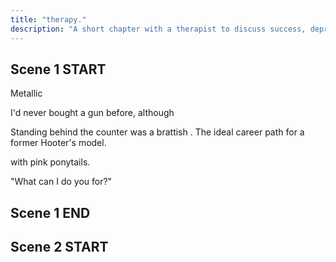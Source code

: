 ```yaml
---
title: "therapy."
description: "A short chapter with a therapist to discuss success, depression and potential bipolar."
---
```


## Scene 1 START

Metallic

I'd never bought a gun before, although


Standing behind the counter was a brattish  . The ideal career path for a former Hooter's model.

with pink ponytails.

"What can I do you for?"



## Scene 1 END

####

## Scene 2 START
